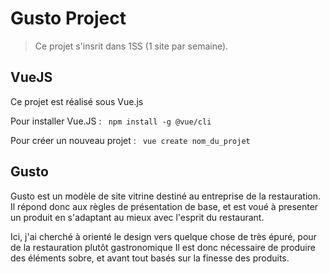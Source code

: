 # Gusto Project
> Ce projet s'insrit dans 1SS (1 site par semaine).

## VueJS
Ce projet est réalisé sous Vue.js

Pour installer Vue.JS : <code> npm install -g @vue/cli </code>

Pour créer un nouveau projet : <code> vue create nom_du_projet </code>

## Gusto
Gusto est un modèle de site vitrine destiné au entreprise de la restauration. Il répond donc aux règles de présentation de base, et est voué à presenter un produit en s'adaptant au 
mieux avec l'esprit du restaurant.

Ici, j'ai cherché à orienté le design vers quelque chose de très épuré, pour de la restauration plutôt gastronomique
Il est donc nécessaire de produire des éléments sobre, et avant tout basés sur la finesse des produits.

